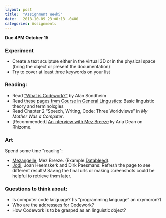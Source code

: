 ```yaml
---
layout: post
title:  "Assignment Week5"
date:   2018-10-09 23:00:13 -0400
categories: Assignments
---
```

**Due 4PM October 15**  
### Experiment
* Create a text sculpture either in the virtual 3D or in the physical space (bring the object or present the documentation)
* Try to cover at least three keywords on your list

### Reading:
* Read [“What is Codework?”](http://www.nettime.org/Lists-Archives/nettime-l-0605/msg00037.html) by Alan Sondheim
* Read [these pages from Course in General Linguistics](https://drive.google.com/open?id=1A8wKpX9biIS8W5XE165imUR_uXM51aG5): Basic linguistic theory and terminologies
* Read Chapter 2 “Speech, Writing, Code: Three Worldviews” in *My Mother Was a Computer*.
* [Recommended] [An interview with Mez Breeze](http://rhizome.org/editorial/2016/dec/15/mezangelle-an-online-language-for-codework-and-poetry/) by Aria Dean on Rhizome.

### Art
Spend some time "reading":
* [Mezangelle](https://anthology.rhizome.org/mez-breeze), Mez Breeze. (Example:[Datableed](http://netwurkerz.de/mez/datableed/complete/index.htm)).
* [Jodi](http://www.jodi.org/), Joan Heemskerk and Dirk Paesmans: Refresh the page to see different results! Saving the final urls or making screenshots could be helpful to retrieve them later.

### Questions to think about:
* Is computer code language? (Is “programming language” an oxymoron?)
* Who are the addressees for Codework?
* How Codework is to be grasped as an linguistic object?
